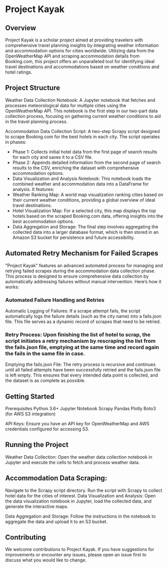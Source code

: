 
# Project Kayak

## Overview

Project Kayak is a scholar project aimed at providing travelers with comprehensive travel planning insights by integrating weather information and accommodation options for cities worldwide. Utilizing data from the OpenWeatherMap API and scraping accommodation details from Booking.com, this project offers an unparalleled tool for identifying ideal travel destinations and accommodations based on weather conditions and hotel ratings.

## Project Structure

Weather Data Collection Notebook: A Jupyter notebook that fetches and processes meteorological data for multiple cities using the OpenWeatherMap API. This notebook is the first step in our two-part data collection process, focusing on gathering current weather conditions to aid in the travel planning process.

Accommodation Data Collection Script: A two-step Scrapy script designed to scrape Booking.com for the best hotels in each city. The script operates in phases:

- Phase 1: Collects initial hotel data from the first page of search results for each city and saves it to a CSV file.
- Phase 2: Appends detailed information from the second page of search results to the CSV, enriching the dataset with comprehensive accommodation options.
- Data Visualization and Analysis Notebook: This notebook loads the combined weather and accommodation data into a DataFrame for analysis. It features:
- Weather Ranking Map: A world map visualization ranking cities based on their current weather conditions, providing a global overview of ideal travel destinations.
- Hotel Visualization Map: For a selected city, this map displays the top hotels based on the scraped Booking.com data, offering insights into the best accommodation options.
- Data Aggregation and Storage: The final step involves aggregating the collected data into a larger database format, which is then stored in an Amazon S3 bucket for persistence and future accessibility.

## Automated Retry Mechanism for Failed Scrapes

"Project Kayak" features an advanced automated process for managing and retrying failed scrapes during the accommodation data collection phase. This process is designed to ensure comprehensive data collection by automatically addressing failures without manual intervention. Here’s how it works:

### Automated Failure Handling and Retries

Automatic Logging of Failures: If a scrape attempt fails, the script automatically logs the failure details (such as the city name) into a fails.json file. This file serves as a dynamic record of scrapes that need to be retried.

### Retry Process: Upon finishing the list of hotel to scrap, the script initiates a retry mechanism by rescraping the list from the fails.json file, emptying at the same time and record again the fails in the same file in case.

Emptying the fails.json File: The retry process is recursive and continues until all failed attempts have been successfully retried and the fails.json file is left empty. This ensures that every intended data point is collected, and the dataset is as complete as possible.

## Getting Started

Prerequisites
Python 3.6+
Jupyter Notebook
Scrapy
Pandas
Plotly
Boto3 (for AWS S3 integration)

API Keys: Ensure you have an API key for OpenWeatherMap and AWS credentials configured for accessing S3.

## Running the Project

Weather Data Collection: Open the weather data collection notebook in Jupyter and execute the cells to fetch and process weather data.

## Accommodation Data Scraping:

Navigate to the Scrapy script directory.
Run the script with Scrapy to collect hotel data for the cities of interest.
Data Visualization and Analysis: Open the data visualization notebook in Jupyter, load the collected data, and generate the interactive maps.

Data Aggregation and Storage: Follow the instructions in the notebook to aggregate the data and upload it to an S3 bucket.

## Contributing

We welcome contributions to Project Kayak. If you have suggestions for improvements or encounter any issues, please open an issue first to discuss what you would like to change.
